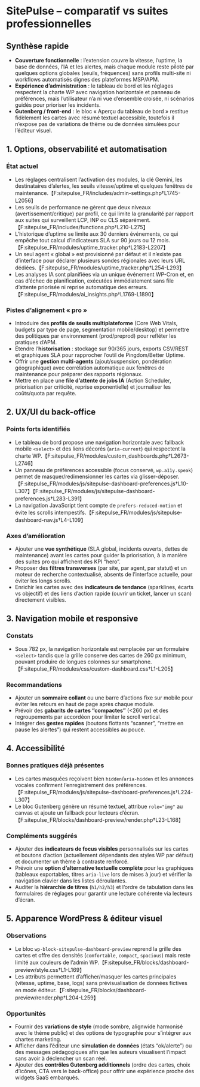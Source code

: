 # SitePulse – comparatif vs suites professionnelles

## Synthèse rapide
- **Couverture fonctionnelle** : l’extension couvre la vitesse, l’uptime, la base de données, l’IA et les alertes, mais chaque module reste piloté par quelques options globales (seuils, fréquences) sans profils multi-site ni workflows automatisés dignes des plateformes MSP/APM.
- **Expérience d’administration** : le tableau de bord et les réglages respectent la charte WP avec navigation horizontale et panneau de préférences, mais l’utilisateur n’a ni vue d’ensemble croisée, ni scénarios guidés pour prioriser les incidents.
- **Gutenberg / front-end** : le bloc « Aperçu du tableau de bord » restitue fidèlement les cartes avec résumé textuel accessible, toutefois il n’expose pas de variations de thème ou de données simulées pour l’éditeur visuel.

## 1. Options, observabilité et automatisation
### État actuel
- Les réglages centralisent l’activation des modules, la clé Gemini, les destinataires d’alertes, les seuils vitesse/uptime et quelques fenêtres de maintenance.【F:sitepulse_FR/includes/admin-settings.php†L1745-L2056】
- Les seuils de performance ne gèrent que deux niveaux (avertissement/critique) par profil, ce qui limite la granularité par rapport aux suites qui surveillent LCP, INP ou CLS séparément.【F:sitepulse_FR/includes/functions.php†L210-L275】
- L’historique d’uptime se limite aux 30 derniers événements, ce qui empêche tout calcul d’indicateurs SLA sur 90 jours ou 12 mois.【F:sitepulse_FR/modules/uptime_tracker.php†L2183-L2207】
- Un seul agent « global » est provisionné par défaut et il n’existe pas d’interface pour déclarer plusieurs sondes régionales avec leurs URL dédiées.【F:sitepulse_FR/modules/uptime_tracker.php†L254-L293】
- Les analyses IA sont planifiées via un unique événement WP-Cron et, en cas d’échec de planification, exécutées immédiatement sans file d’attente priorisée ni reprise automatique des erreurs.【F:sitepulse_FR/modules/ai_insights.php†L1769-L1890】

### Pistes d’alignement « pro »
- Introduire des **profils de seuils multiplateforme** (Core Web Vitals, budgets par type de page, segmentation mobile/desktop) et permettre des politiques par environnement (prod/preprod) pour refléter les pratiques d’APM.
- Étendre l’**historisation** : stockage sur 90/365 jours, exports CSV/REST et graphiques SLA pour rapprocher l’outil de Pingdom/Better Uptime.
- Offrir une **gestion multi-agents** (ajout/suspension, pondération géographique) avec corrélation automatique aux fenêtres de maintenance pour préparer des rapports régionaux.
- Mettre en place une **file d’attente de jobs IA** (Action Scheduler, priorisation par criticité, reprise exponentielle) et journaliser les coûts/quota par requête.

## 2. UX/UI du back-office
### Points forts identifiés
- Le tableau de bord propose une navigation horizontale avec fallback mobile `<select>` et des liens décorés (`aria-current`) qui respectent la charte WP.【F:sitepulse_FR/modules/custom_dashboards.php†L2673-L2746】
- Un panneau de préférences accessible (focus conservé, `wp.a11y.speak`) permet de masquer/redimensionner les cartes via glisser-déposer.【F:sitepulse_FR/modules/js/sitepulse-dashboard-preferences.js†L10-L307】【F:sitepulse_FR/modules/js/sitepulse-dashboard-preferences.js†L283-L391】
- La navigation JavaScript tient compte de `prefers-reduced-motion` et évite les scrolls intempestifs.【F:sitepulse_FR/modules/js/sitepulse-dashboard-nav.js†L4-L109】

### Axes d’amélioration
- Ajouter une **vue synthétique** (SLA global, incidents ouverts, dettes de maintenance) avant les cartes pour guider la priorisation, à la manière des suites pro qui affichent des KPI “hero”.
- Proposer des **filtres transverses** (par site, par agent, par statut) et un moteur de recherche contextualisé, absents de l’interface actuelle, pour éviter les longs scrolls.
- Enrichir les cartes avec des **indicateurs de tendance** (sparklines, écarts vs objectif) et des liens d’action rapide (ouvrir un ticket, lancer un scan) directement visibles.

## 3. Navigation mobile et responsive
### Constats
- Sous 782 px, la navigation horizontale est remplacée par un formulaire `<select>` tandis que la grille conserve des cartes de 260 px minimum, pouvant produire de longues colonnes sur smartphone.【F:sitepulse_FR/modules/css/custom-dashboard.css†L1-L205】

### Recommandations
- Ajouter un **sommaire collant** ou une barre d’actions fixe sur mobile pour éviter les retours en haut de page après chaque module.
- Prévoir des **gabarits de cartes “compactes”** (<260 px) et des regroupements par accordéon pour limiter le scroll vertical.
- Intégrer des **gestes rapides** (boutons flottants “scanner”, “mettre en pause les alertes”) qui restent accessibles au pouce.

## 4. Accessibilité
### Bonnes pratiques déjà présentes
- Les cartes masquées reçoivent bien `hidden`/`aria-hidden` et les annonces vocales confirment l’enregistrement des préférences.【F:sitepulse_FR/modules/js/sitepulse-dashboard-preferences.js†L224-L307】
- Le bloc Gutenberg génère un résumé textuel, attribue `role="img"` au canvas et ajoute un fallback pour lecteurs d’écran.【F:sitepulse_FR/blocks/dashboard-preview/render.php†L23-L168】

### Compléments suggérés
- Ajouter des **indicateurs de focus visibles** personnalisés sur les cartes et boutons d’action (actuellement dépendants des styles WP par défaut) et documenter un thème à contraste renforcé.
- Prévoir une **option d’alternative textuelle complète** pour les graphiques (tableaux exportables, titres `aria-live` lors de mises à jour) et vérifier la navigation clavier dans les listes déroulantes.
- Auditer la **hiérarchie de titres** (`h1/h2/h3`) et l’ordre de tabulation dans les formulaires de réglages pour garantir une lecture cohérente via lecteurs d’écran.

## 5. Apparence WordPress & éditeur visuel
### Observations
- Le bloc `wp-block-sitepulse-dashboard-preview` reprend la grille des cartes et offre des densités (`comfortable`, `compact`, `spacious`) mais reste limité aux couleurs de l’admin WP.【F:sitepulse_FR/blocks/dashboard-preview/style.css†L1-L169】
- Les attributs permettent d’afficher/masquer les cartes principales (vitesse, uptime, base, logs) sans prévisualisation de données fictives en mode éditeur.【F:sitepulse_FR/blocks/dashboard-preview/render.php†L204-L259】

### Opportunités
- Fournir des **variations de style** (mode sombre, alignwide harmonisé avec le thème public) et des options de typographie pour s’intégrer aux chartes marketing.
- Afficher dans l’éditeur une **simulation de données** (états “ok/alerte”) ou des messages pédagogiques afin que les auteurs visualisent l’impact sans avoir à déclencher un scan réel.
- Ajouter des **contrôles Gutenberg additionnels** (ordre des cartes, choix d’icônes, CTA vers le back-office) pour offrir une expérience proche des widgets SaaS embarqués.
